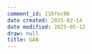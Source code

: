 ```yaml
---
comment_id: 116fec06
date created: 2025-02-14
date modified: 2025-05-12
draw: null
title: GAN
---
```

